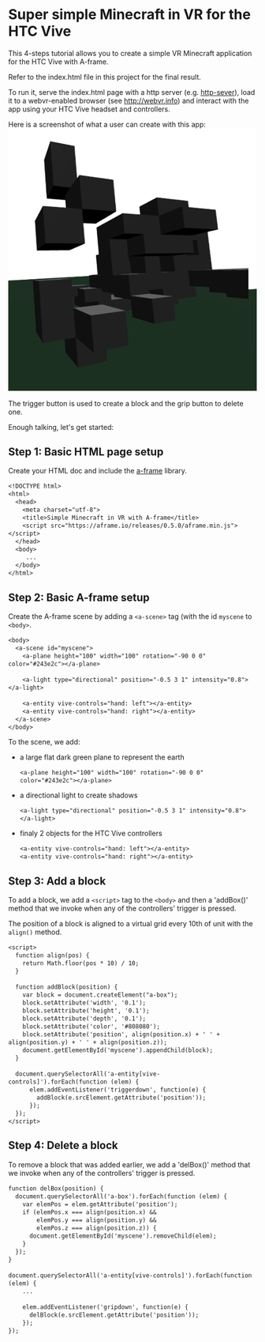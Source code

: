 # Super simple Minecraft in VR for the HTC Vive

This 4-steps tutorial allows you to create a simple VR Minecraft application for the HTC Vive with A-frame.

Refer to the index.html file in this project for the final result.

To run it, serve the index.html page with a http server (e.g. [http-sever](https://www.npmjs.com/package/http-server)), load it to a webvr-enabled browser (see http://webvr.info) and interact with the app using your HTC Vive headset and controllers.

Here is a screenshot of what a user can create with this app:
![](screenshot.png)

The trigger button is used to create a block and the grip button to delete one.

Enough talking, let's get started:

## Step 1: Basic HTML page setup

Create your HTML doc and include the [a-frame](https://aframe.io) library.

```
<!DOCTYPE html>
<html>
  <head>
    <meta charset="utf-8">
    <title>Simple Minecraft in VR with A-frame</title>
    <script src="https://aframe.io/releases/0.5.0/aframe.min.js"></script>
  </head>
  <body>
     ...
  </body>
</html>
```

## Step 2: Basic A-frame setup

Create the A-frame scene by adding a `<a-scene>` tag (with the id `myscene` to `<body>`.

```
<body>
  <a-scene id="myscene">
    <a-plane height="100" width="100" rotation="-90 0 0" color="#243e2c"></a-plane>

    <a-light type="directional" position="-0.5 3 1" intensity="0.8"></a-light>

    <a-entity vive-controls="hand: left"></a-entity>
    <a-entity vive-controls="hand: right"></a-entity>
  </a-scene>
</body>
```

To the scene, we add:
* a large flat dark green plane to represent the earth
  ```
  <a-plane height="100" width="100" rotation="-90 0 0" color="#243e2c"></a-plane>
  ```
* a directional light to create shadows
  ```
  <a-light type="directional" position="-0.5 3 1" intensity="0.8"></a-light>
  ```
* finaly 2 objects for the HTC Vive controllers
  ```
  <a-entity vive-controls="hand: left"></a-entity>
  <a-entity vive-controls="hand: right"></a-entity>
  ```

## Step 3: Add a block

To add a block, we add a `<script>` tag to the `<body>` and then a 'addBox()' method that we invoke when any of the controllers' trigger is pressed.

The position of a block is aligned to a virtual grid every 10th of unit with the `align()` method.

```
<script>
  function align(pos) {
    return Math.floor(pos * 10) / 10;
  }

  function addBlock(position) {
    var block = document.createElement("a-box");
    block.setAttribute('width', '0.1');
    block.setAttribute('height', '0.1');
    block.setAttribute('depth', '0.1');
    block.setAttribute('color', '#808080');
    block.setAttribute('position', align(position.x) + ' ' + align(position.y) + ' ' + align(position.z));
    document.getElementById('myscene').appendChild(block);
  }

  document.querySelectorAll('a-entity[vive-controls]').forEach(function (elem) {
      elem.addEventListener('triggerdown', function(e) {
        addBlock(e.srcElement.getAttribute('position'));
      });
  });
</script>
```

## Step 4: Delete a block

To remove a block that was added earlier, we add a 'delBox()' method that we invoke when any of the controllers' trigger is pressed.


```
function delBox(position) {
  document.querySelectorAll('a-box').forEach(function (elem) {
    var elemPos = elem.getAttribute('position');
    if (elemPos.x === align(position.x) &&
        elemPos.y === align(position.y) &&
        elemPos.z === align(position.z)) {
      document.getElementById('myscene').removeChild(elem);
    }
  });
}

document.querySelectorAll('a-entity[vive-controls]').forEach(function (elem) {
    ...

    elem.addEventListener('gripdown', function(e) {
      delBlock(e.srcElement.getAttribute('position'));
    });
});
```
